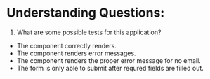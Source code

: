 # Understanding Questions:
1. What are some possible tests for this application?
* The component correctly renders.
* The component renders error messages.
* The component renders the proper error message for no email.
* The form is only able to submit after requred fields are filled out.
